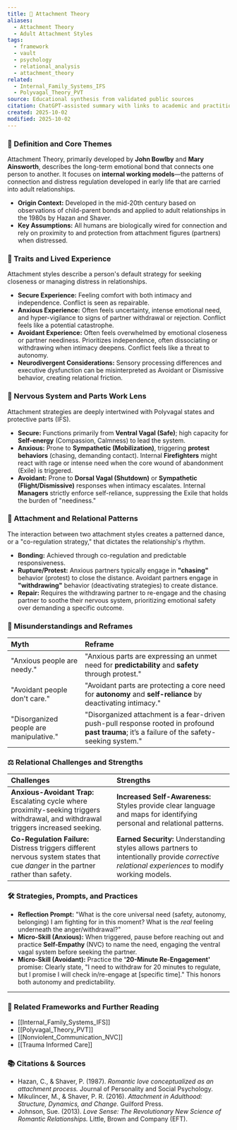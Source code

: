 ```yaml
---
title: 🧠 Attachment Theory
aliases:
  - Attachment Theory
  - Adult Attachment Styles
tags:
  - framework
  - vault
  - psychology
  - relational_analysis
  - attachment_theory
related:
  - Internal_Family_Systems_IFS
  - Polyvagal_Theory_PVT
source: Educational synthesis from validated public sources
citation: ChatGPT-assisted summary with links to academic and practitioner materials
created: 2025-10-02
modified: 2025-10-02
---
```


<!-- @format -->

### 🧩 Definition and Core Themes

Attachment Theory, primarily developed by **John Bowlby** and **Mary Ainsworth**, describes the long-term emotional bond that connects one person to another. It focuses on **internal working models**—the patterns of connection and distress regulation developed in early life that are carried into adult relationships.

- **Origin Context:** Developed in the mid-20th century based on observations of child-parent bonds and applied to adult relationships in the 1980s by Hazan and Shaver.
- **Key Assumptions:** All humans are biologically wired for connection and rely on proximity to and protection from attachment figures (partners) when distressed.

### 🌿 Traits and Lived Experience

Attachment styles describe a person's default strategy for seeking closeness or managing distress in relationships.

- **Secure Experience:** Feeling comfort with both intimacy and independence. Conflict is seen as repairable.
- **Anxious Experience:** Often feels uncertainty, intense emotional need, and hyper-vigilance to signs of partner withdrawal or rejection. Conflict feels like a potential catastrophe.
- **Avoidant Experience:** Often feels overwhelmed by emotional closeness or partner neediness. Prioritizes independence, often dissociating or withdrawing when intimacy deepens. Conflict feels like a threat to autonomy.
- **Neurodivergent Considerations:** Sensory processing differences and executive dysfunction can be misinterpreted as Avoidant or Dismissive behavior, creating relational friction.

### 🧠 Nervous System and Parts Work Lens

Attachment strategies are deeply intertwined with Polyvagal states and protective parts (IFS).

- **Secure:** Functions primarily from **Ventral Vagal (Safe)**; high capacity for **Self-energy** (Compassion, Calmness) to lead the system.
- **Anxious:** Prone to **Sympathetic (Mobilization)**, triggering **protest behaviors** (chasing, demanding contact). Internal **Firefighters** might react with rage or intense need when the core wound of abandonment (Exile) is triggered.
- **Avoidant:** Prone to **Dorsal Vagal (Shutdown)** or **Sympathetic (Flight/Dismissive)** responses when intimacy escalates. Internal **Managers** strictly enforce self-reliance, suppressing the Exile that holds the burden of "neediness."

### 💞 Attachment and Relational Patterns

The interaction between two attachment styles creates a patterned dance, or a "co-regulation strategy," that dictates the relationship's rhythm.

- **Bonding:** Achieved through co-regulation and predictable responsiveness.
- **Rupture/Protest:** Anxious partners typically engage in **"chasing"** behavior (protest) to close the distance. Avoidant partners engage in **"withdrawing"** behavior (deactivating strategies) to create distance.
- **Repair:** Requires the withdrawing partner to re-engage and the chasing partner to soothe their nervous system, prioritizing emotional safety over demanding a specific outcome.

### 🔄 Misunderstandings and Reframes

| Myth                                    | Reframe                                                                                                                                        |
| :-------------------------------------- | :--------------------------------------------------------------------------------------------------------------------------------------------- |
| "Anxious people are needy."             | "Anxious parts are expressing an unmet need for **predictability** and **safety** through protest."                                            |
| "Avoidant people don't care."           | "Avoidant parts are protecting a core need for **autonomy** and **self-reliance** by deactivating intimacy."                                   |
| "Disorganized people are manipulative." | "Disorganized attachment is a fear-driven push-pull response rooted in profound **past trauma**; it’s a failure of the safety-seeking system." |

### ⚖️ Relational Challenges and Strengths

| Challenges                                                                                                                          | Strengths                                                                                                                                        |
| :---------------------------------------------------------------------------------------------------------------------------------- | :----------------------------------------------------------------------------------------------------------------------------------------------- |
| **Anxious-Avoidant Trap:** Escalating cycle where proximity-seeking triggers withdrawal, and withdrawal triggers increased seeking. | **Increased Self-Awareness:** Styles provide clear language and maps for identifying personal and relational patterns.                           |
| **Co-Regulation Failure:** Distress triggers different nervous system states that cue _danger_ in the partner rather than safety.   | **Earned Security:** Understanding styles allows partners to intentionally provide _corrective relational experiences_ to modify working models. |

### 🛠️ Strategies, Prompts, and Practices

- **Reflection Prompt:** "What is the core universal need (safety, autonomy, belonging) I am fighting for in this moment? What is the _real_ feeling underneath the anger/withdrawal?"
- **Micro-Skill (Anxious):** When triggered, pause before reaching out and practice **Self-Empathy** (NVC) to name the need, engaging the ventral vagal system before seeking the partner.
- **Micro-Skill (Avoidant):** Practice the **'20-Minute Re-Engagement'** promise: Clearly state, "I need to withdraw for 20 minutes to regulate, but I promise I will check in/re-engage at [specific time]." This honors both autonomy and predictability.

---

### 🔗 Related Frameworks and Further Reading

- [[Internal_Family_Systems_IFS]]
- [[Polyvagal_Theory_PVT]]
- [[Nonviolent_Communication_NVC]]
- [[Trauma Informed Care]]

### 📚 Citations & Sources

- Hazan, C., & Shaver, P. (1987). _Romantic love conceptualized as an attachment process._ Journal of Personality and Social Psychology.
- Mikulincer, M., & Shaver, P. R. (2016). _Attachment in Adulthood: Structure, Dynamics, and Change._ Guilford Press.
- Johnson, Sue. (2013). _Love Sense: The Revolutionary New Science of Romantic Relationships._ Little, Brown and Company (EFT).
